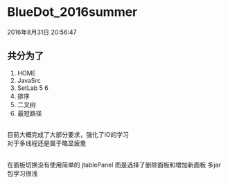 # BlueDot_2016summer

2016年8月31日 20:56:47
## 共分为了
1. HOME
2. JavaSrc
3. SetLab 5 6
4. 排序
5. 二叉树
6. 最短路径


##
  目前大概完成了大部分要求，强化了IO的学习  
  对于多线程还是属于略显疲惫   
  
  
## 
  在面板切换没有使用简单的 jtablePanel 而是选择了删除面板和增加新面板
  多jar包学习很浅